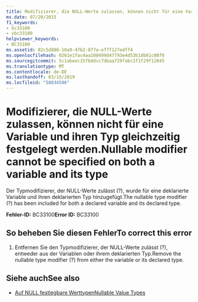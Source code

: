 ```yaml
---
title: Modifizierer, die NULL-Werte zulassen, können nicht für eine Variable und ihren Typ gleichzeitig festgelegt werden.
ms.date: 07/20/2015
f1_keywords:
- bc33100
- vbc33100
helpviewer_keywords:
- BC33100
ms.assetid: 82c5d886-18a9-47b2-877a-ef7f127edff4
ms.openlocfilehash: 0261e1fac4aa100499d47793e4d53b1db61c08f0
ms.sourcegitcommit: 5c1abeec15fbddcc7dbaa729fabc1f1f29f12045
ms.translationtype: MT
ms.contentlocale: de-DE
ms.lasthandoff: 03/15/2019
ms.locfileid: "58034596"
---
```

# <a name="nullable-modifier-cannot-be-specified-on-both-a-variable-and-its-type"></a><span data-ttu-id="9f40a-102">Modifizierer, die NULL-Werte zulassen, können nicht für eine Variable und ihren Typ gleichzeitig festgelegt werden.</span><span class="sxs-lookup"><span data-stu-id="9f40a-102">Nullable modifier cannot be specified on both a variable and its type</span></span>
<span data-ttu-id="9f40a-103">Der Typmodifizierer, der NULL-Werte zulässt (?), wurde für eine deklarierte Variable und ihren deklarierten Typ hinzugefügt.</span><span class="sxs-lookup"><span data-stu-id="9f40a-103">The nullable type modifier (?) has been included for both a declared variable and its declared type.</span></span>  
  
 <span data-ttu-id="9f40a-104">**Fehler-ID:** BC33100</span><span class="sxs-lookup"><span data-stu-id="9f40a-104">**Error ID:** BC33100</span></span>  
  
## <a name="to-correct-this-error"></a><span data-ttu-id="9f40a-105">So beheben Sie diesen Fehler</span><span class="sxs-lookup"><span data-stu-id="9f40a-105">To correct this error</span></span>  
  
1.  <span data-ttu-id="9f40a-106">Entfernen Sie den Typmodifizierer, der NULL-Werte zulässt (?), entweder aus der Variablen oder ihrem deklarierten Typ.</span><span class="sxs-lookup"><span data-stu-id="9f40a-106">Remove the nullable type modifier (?) from either the variable or its declared type.</span></span>  
  
## <a name="see-also"></a><span data-ttu-id="9f40a-107">Siehe auch</span><span class="sxs-lookup"><span data-stu-id="9f40a-107">See also</span></span>

- [<span data-ttu-id="9f40a-108">Auf NULL festlegbare Werttypen</span><span class="sxs-lookup"><span data-stu-id="9f40a-108">Nullable Value Types</span></span>](../../visual-basic/programming-guide/language-features/data-types/nullable-value-types.md)
